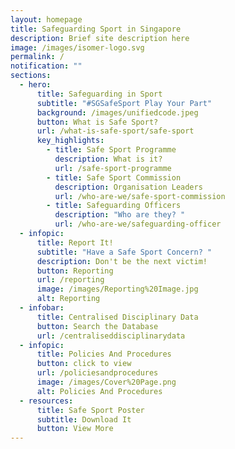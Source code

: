 ```yaml
---
layout: homepage
title: Safeguarding Sport in Singapore
description: Brief site description here
image: /images/isomer-logo.svg
permalink: /
notification: ""
sections:
  - hero:
      title: Safeguarding in Sport
      subtitle: "#SGSafeSport Play Your Part"
      background: /images/unifiedcode.jpeg
      button: What is Safe Sport?
      url: /what-is-safe-sport/safe-sport
      key_highlights:
        - title: Safe Sport Programme
          description: What is it?
          url: /safe-sport-programme
        - title: Safe Sport Commission
          description: Organisation Leaders
          url: /who-are-we/safe-sport-commission
        - title: Safeguarding Officers
          description: "Who are they? "
          url: /who-are-we/safeguarding-officer
  - infopic:
      title: Report It!
      subtitle: "Have a Safe Sport Concern? "
      description: Don't be the next victim!
      button: Reporting
      url: /reporting
      image: /images/Reporting%20Image.jpg
      alt: Reporting
  - infobar:
      title: Centralised Disciplinary Data
      button: Search the Database
      url: /centraliseddisciplinarydata
  - infopic:
      title: Policies And Procedures
      button: click to view
      url: /policiesandprocedures
      image: /images/Cover%20Page.png
      alt: Policies And Procedures
  - resources:
      title: Safe Sport Poster
      subtitle: Download It
      button: View More
---
```

